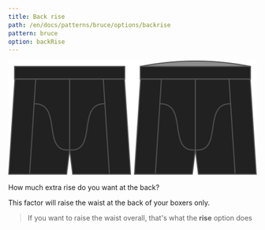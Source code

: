 ```yaml
---
title: Back rise
path: /en/docs/patterns/bruce/options/backrise
pattern: bruce
option: backRise
---
```

![The back rise option on Bruce](./backrise.svg)

How much extra rise do you want at the back?

This factor will raise the waist at the back of your boxers only.

> If you want to raise the waist overall, that's what the **rise** option does
